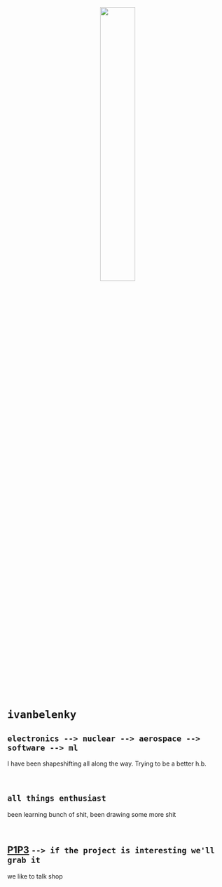 <!-- insert the following image https://ryanschultz.com/wp-content/uploads/2022/06/DALL%C2%B7E-2022-06-22-22.27.52-steampunk-gentleman-in-a-top-hat-riding-a-penny-farthing-bicycle-in-a-steampunk-landscape-with-airships-in-the-sky-colorful-digital-art.png as a banner-->

<center>
    <img src='https://ryanschultz.com/wp-content/uploads/2022/06/DALL%C2%B7E-2022-06-22-22.27.52-steampunk-gentleman-in-a-top-hat-riding-a-penny-farthing-bicycle-in-a-steampunk-landscape-with-airships-in-the-sky-colorful-digital-art.png' style="width: 40%; height: 40%;" >
</center>

# `ivanbelenky` 

## `electronics --> nuclear --> aerospace --> software --> ml` 

I have been shapeshifting all along the way. Trying to be a better h.b. 

<br>

## `all things enthusiast` 

been learning bunch of shit, been drawing some more shit

<br>



## [P1P3](https://p1p3.com.ar) `--> if the project is interesting we'll grab it`
we like to talk shop